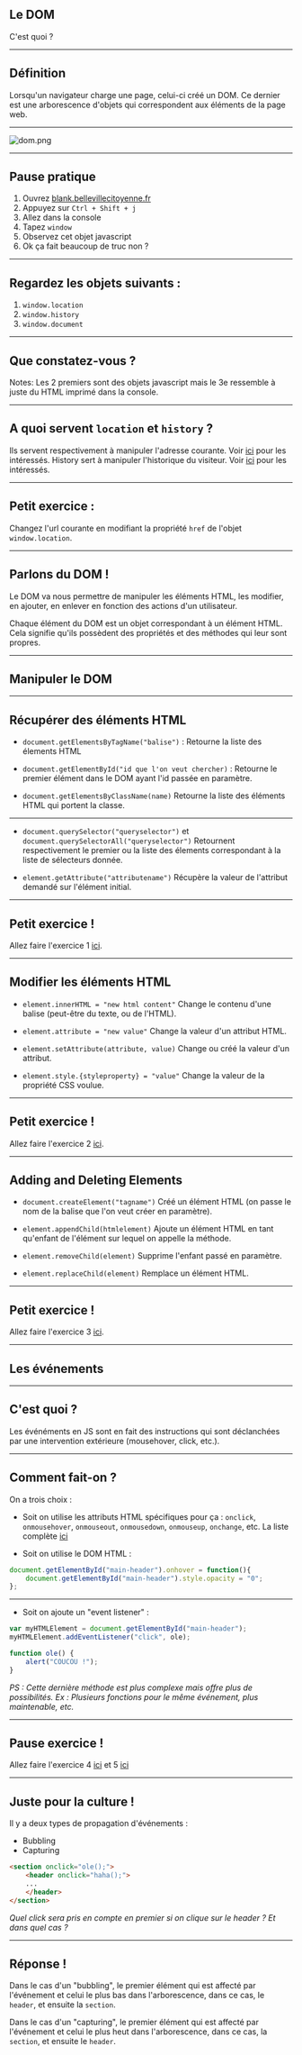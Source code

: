 ## Le DOM

C'est quoi ?


***


## Définition

Lorsqu'un navigateur charge une page, celui-ci créé un DOM. Ce dernier est une arborescence d'objets qui correspondent aux éléments de la page web.


***


![dom.png](dom.png)


***


## Pause pratique

1. Ouvrez [blank.bellevillecitoyenne.fr](http://blank.bellevillecitoyenne.fr)
2. Appuyez sur `Ctrl + Shift + j`
3. Allez dans la console
4. Tapez `window`
5. Observez cet objet javascript
6. Ok ça fait beaucoup de truc non ? <!-- .element: class="fragment" -->



***


## Regardez les objets suivants :

1. `window.location`
2. `window.history`
3. `window.document`


***


## Que constatez-vous ?
Notes: Les 2 premiers sont des objets javascript mais le 3e ressemble à juste du HTML imprimé dans la console.


***


## A quoi servent `location` et `history` ?
Ils servent respectivement à manipuler l'adresse courante. Voir [ici](https://developer.mozilla.org/en-US/docs/Web/API/Window/location) pour les intéressés.
History sert à manipuler l'historique du visiteur. Voir [ici](https://developer.mozilla.org/en-US/docs/Web/API/Window/history) pour les intéressés.


***


## Petit exercice :
Changez l'url courante en modifiant la propriété `href` de l'objet `window.location`.



---



## Parlons du DOM !
Le DOM va nous permettre de manipuler les éléments HTML, les modifier, en ajouter, en enlever en fonction des actions d'un utilisateur.

Chaque élément du DOM est un objet correspondant à un élément HTML. Cela signifie qu'ils possèdent des propriétés et des méthodes qui leur sont propres.



---



## Manipuler le DOM


***


## Récupérer des éléments HTML

* `document.getElementsByTagName("balise")` : Retourne la liste des élements HTML


* `document.getElementById("id que l'on veut chercher)` : Retourne le premier élément dans le DOM ayant l'id passée en paramètre.


* `document.getElementsByClassName(name)` Retourne la liste des éléments HTML qui portent la classe.


***


* `document.querySelector("queryselector")` et `document.querySelectorAll("queryselector")` Retournent respectivement le premier ou la liste des élements correspondant à la liste de sélecteurs donnée.

* `element.getAttribute("attributename")` Récupère la valeur de l'attribut demandé sur l'élément initial.


***


## Petit exercice !

Allez faire l'exercice 1 [ici](https://github.com/blank-project/_blank/tree/master/exercises/javascript/lesson5/exercise1).


***


## Modifier les éléments HTML

* `element.innerHTML = "new html content"` Change le contenu d'une balise (peut-être du texte, ou de l'HTML).

* `element.attribute = "new value"` Change la valeur d'un attribut HTML.

* `element.setAttribute(attribute, value)` Change ou créé la valeur d'un attribut.

* `element.style.{styleproperty} = "value"` Change la valeur de la propriété CSS voulue.


***


## Petit exercice !

Allez faire l'exercice 2 [ici](https://github.com/blank-project/_blank/tree/master/exercises/javascript/lesson5/exercise2).


***


## Adding and Deleting Elements

* `document.createElement("tagname")` Créé un élément HTML (on passe le nom de la balise que l'on veut créer en paramètre).

* `element.appendChild(htmlelement)` Ajoute un élément HTML en tant qu'enfant de l'élément sur lequel on appelle la méthode.

* `element.removeChild(element)` Supprime l'enfant passé en paramètre.

* `element.replaceChild(element)` Remplace un élément HTML.


***


## Petit exercice !

Allez faire l'exercice 3 [ici](https://github.com/blank-project/_blank/tree/master/exercises/javascript/lesson5/exercise3).



---



## Les événements


***


## C'est quoi ?
Les événéments en JS sont en fait des instructions qui sont déclanchées par une intervention extérieure (mousehover, click, etc.).


***


## Comment fait-on ?

On a trois choix :

* Soit on utilise les attributs HTML spécifiques pour ça : `onclick`, `onmousehover`, `onmouseout`, `onmousedown`, `onmouseup`, `onchange`, etc. La liste complète [ici](http://www.w3schools.com/Tags/ref_eventattributes.asp)

* Soit on utilise le DOM HTML :
```js
document.getElementById("main-header").onhover = function(){
    document.getElementById("main-header").style.opacity = "0";
};
```


***


* Soit on ajoute un "event listener" :
```js
var myHTMLElement = document.getElementById("main-header");
myHTMLElement.addEventListener("click", ole);

function ole() {
    alert("COUCOU !");
}
```
*PS : Cette dernière méthode est plus complexe mais offre plus de possibilités. Ex : Plusieurs fonctions pour le même événement, plus maintenable, etc.*


***


## Pause exercice !
Allez faire l'exercice 4 [ici](https://github.com/blank-project/_blank/tree/master/exercises/javascript/lesson5/exercise4) et 5 [ici](https://github.com/blank-project/_blank/tree/master/exercises/javascript/lesson5/exercise5)


***


## Juste pour la culture !
Il y a deux types de propagation d'événements :
* Bubbling
* Capturing

```html
<section onclick="ole();">
    <header onclick="haha();">
    ...
    </header>
</section>
```

*Quel click sera pris en compte en premier si on clique sur le header ? Et dans quel cas ?*


***


## Réponse !
Dans le cas d'un "bubbling", le premier élément qui est affecté par l'événement et celui le plus bas dans l'arborescence, dans ce cas, le `header`, et ensuite la `section`.

Dans le cas d'un "capturing", le premier élément qui est affecté par l'événement et celui le plus heut dans l'arborescence, dans ce cas, la `section`, et ensuite le `header`.

